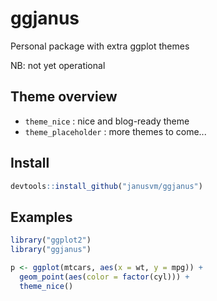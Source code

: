# ggjanus
Personal package with extra ggplot themes

NB: not yet operational

## Theme overview

- `theme_nice` : nice and blog-ready theme
- `theme_placeholder` : more themes to come...

## Install

```r
devtools::install_github("janusvm/ggjanus")
```

## Examples

```r
library("ggplot2")
library("ggjanus")

p <- ggplot(mtcars, aes(x = wt, y = mpg)) +
  geom_point(aes(color = factor(cyl))) +
  theme_nice()
```
